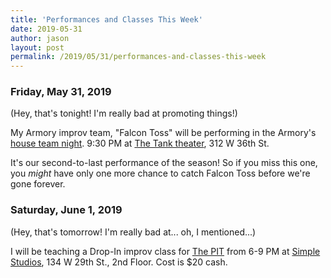 ```yaml
---
title: 'Performances and Classes This Week'
date: 2019-05-31
author: jason
layout: post
permalink: /2019/05/31/performances-and-classes-this-week
---
```


### Friday, May 31, 2019
(Hey, that's tonight!  I'm really bad at promoting things!)

My Armory improv team, "Falcon Toss" will be performing in the Armory's [house team night](https://thearmorycomedy.com/schedule/2018/8/19/the-armory-house-improv-team-j25ks-48zlc-9xtek-7xnks-wlbar-fx6kk-8ecxb-dmne7-hea3x-83per-ts4w7-2gy9k-p4p2g-27ksz-pd6je).  9:30 PM at [The Tank theater](https://www.thetanknyc.org/), 312 W 36th St.

It's our second-to-last performance of the season!  So if you miss this one, you *might* have only one more chance to catch Falcon Toss before we're gone forever.  

### Saturday, June 1, 2019
(Hey, that's tomorrow!  I'm really bad at... oh, I mentioned...)

I will be teaching a Drop-In improv class for [The PIT](https://thepit-nyc.com/drop-in-practices/) from 6-9 PM at [Simple Studios](http://simplestudiosnyc.com/),  134 W 29th St., 2nd Floor.  Cost is $20 cash.